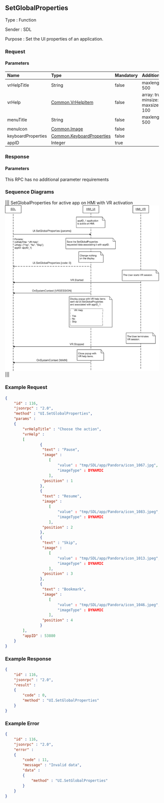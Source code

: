 ## SetGlobalProperties

Type
: Function

Sender
: SDL

Purpose
: Set the UI properties of an application.

### Request

#### Parameters

|Name|Type|Mandatory|Additional|
|:---|:---|:--------|:---------|
|vrHelpTitle|String|false|maxlength: 500|
|vrHelp|[Common.VrHelpItem](../../Common/Structs/index.md#vrhelpitem)|false|array: true<br>minsize: 1<br>maxsize: 100|
|menuTitle|String|false|maxlength: 500|
|menuIcon|[Common.Image](../../Common/Structs/index.md#image)|false||
|keyboardProperties|[Common.KeyboardProperties](../../Common/Structs/index.md#keyboardproperties)|false||
|appID|Integer|true||

### Response

#### Parameters

This RPC has no additional parameter requirements

### Sequence Diagrams
|||
SetGlobalProperties for active app on HMI with VR activation
![SetGlobalProperties](./assets/SetGlobalPropertiesActiveVRActivate.png)
|||

### Example Request

```json
{
	"id" : 116,
	"jsonrpc" : "2.0",
	"method" : "UI.SetGlobalProperties",
	"params" :
	{
		"vrHelpTitle" : "Choose the action",
		"vrHelp" :
		[
				{
				 "text" : "Pause",
				 "image" :
					[
				 		"value" : "tmp/SDL/app/Pandora/icon_1067.jpg",
				 		"imageType" : DYNAMIC
					],
				 "position" : 1
				},
				{
				 "text" : "Resume",
				 "image" :
					[
				 		"value" : "tmp/SDL/app/Pandora/icon_1083.jpeg",
				 		"imageType" : DYNAMIC
					],
				 "position" : 2
				},
				{
				 "text" : "Skip",
				 "image" :
					[
				 		"value" : "tmp/SDL/app/Pandora/icon_1013.jpeg",
				 		"imageType" : DYNAMIC
					],
				 "position" : 3
				},
				{
				 "text" : "Bookmark",
				 "image" :
					[
				 		"value" : "tmp/SDL/app/Pandora/icon_1046.jpeg",
				 		"imageType" : DYNAMIC
					],
				 "position" : 4
				}
		],
		"appID" : 53880
	}
}
```
### Example Response

```json
{
	"id" : 116,
	"jsonrpc" : "2.0",
	"result" :
	{
		"code" : 0,
		"method" : "UI.SetGlobalProperties"
	}
}
```

### Example Error

```json
{
	"id" : 116,
	"jsonrpc" : "2.0",
	"error" :
	{
		"code" : 11,
		"message" : "Invalid data",
		"data" :
		{
			"method" : "UI.SetGlobalProperties"
		}
	}
}
```
